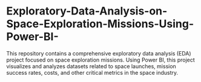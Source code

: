 # Exploratory-Data-Analysis-on-Space-Exploration-Missions-Using-Power-BI-
This repository contains a comprehensive exploratory data analysis (EDA) project focused on space exploration missions. Using Power BI, this project visualizes and analyzes datasets related to space launches, mission success rates, costs, and other critical metrics in the space industry.
